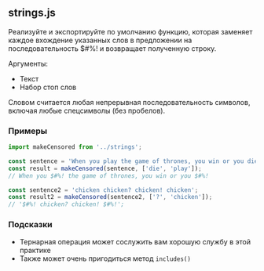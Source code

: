 ## strings.js

Реализуйте и экспортируйте по умолчанию функцию, которая заменяет каждое 
вхождение указанных слов в предложении на последовательность $#%! и 
возвращает полученную строку. 

Аргументы:

* Текст
* Набор стоп слов

Словом считается любая непрерывная последовательность символов, включая любые 
спецсимволы (без пробелов).

### Примеры

```js
import makeCensored from '../strings';

const sentence = 'When you play the game of thrones, you win or you die';
const result = makeCensored(sentence, ['die', 'play']);
// When you $#%! the game of thrones, you win or you $#%!

const sentence2 = 'chicken chicken? chicken! chicken';
const result2 = makeCensored(sentence2, ['?', 'chicken']);
// '$#%! chicken? chicken! $#%!';
```

### Подсказки

* Тернарная операция может сослужить вам хорошую службу в этой практике
* Также может очень пригодиться метод `includes()`

